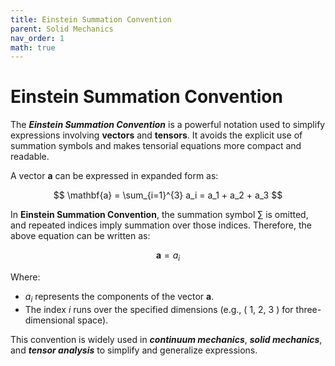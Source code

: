 ```yaml
---
title: Einstein Summation Convention
parent: Solid Mechanics
nav_order: 1
math: true
---
```


<!-- Load MathJax explicitly with delimiters -->
<script type="text/javascript" id="MathJax-script" async
  src="https://cdn.jsdelivr.net/npm/mathjax@3/es5/tex-mml-chtml.js">
</script>
<script>
  MathJax = {
    tex: {
      inlineMath: [['$', '$'], ['\\(', '\\)']],
      displayMath: [['$$', '$$'], ['\\[', '\\]']]
    }
  };
</script>

# **Einstein Summation Convention**

The **_Einstein Summation Convention_** is a powerful notation used to simplify expressions involving **vectors** and **tensors**. It avoids the explicit use of summation symbols and makes tensorial equations more compact and readable.

A vector **a** can be expressed in expanded form as:

$$
\mathbf{a} = \sum_{i=1}^{3} a_i = a_1 + a_2 + a_3
$$

In **Einstein Summation Convention**, the summation symbol $\sum$ is omitted, and repeated indices imply summation over those indices. Therefore, the above equation can be written as:

$$
\mathbf{a} = a_i
$$

Where:

- $a_i$ represents the components of the vector $\mathbf{a}$.  
- The index $i$ runs over the specified dimensions (e.g., \( 1, 2, 3 \) for three-dimensional space).  

This convention is widely used in **_continuum mechanics_**, **_solid mechanics_**, and **_tensor analysis_** to simplify and generalize expressions.
